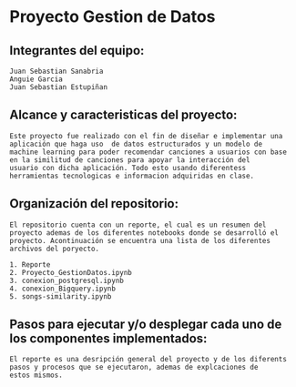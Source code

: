 # Proyecto Gestion de Datos
## Integrantes del equipo: 
    Juan Sebastian Sanabria 
    Anguie Garcia
    Juan Sebastian Estupiñan
    
## Alcance y caracteristicas del proyecto:
    Este proyecto fue realizado con el fin de diseñar e implementar una aplicación que haga uso  de datos estructurados y un modelo de       machine learning para poder recomendar canciones a usuarios con base en la similitud de canciones para apoyar la interacción del         usuario con dicha aplicación. Todo esto usando diferentess herramientas tecnologicas e informacion adquiridas en clase.
       
    
 ## Organización del repositorio: 
 
    El repositorio cuenta con un reporte, el cual es un resumen del proyecto ademas de los diferentes notebooks donde se desarrolló el  
    proyecto. Acontinuación se encuentra una lista de los diferentes archivos del poryecto.
 
    1. Reporte
    2. Proyecto_GestionDatos.ipynb
    3. conexion_postgresql.ipynb
    4. conexion_Bigquery.ipynb
    5. songs-similarity.ipynb
    
  ## Pasos para ejecutar y/o desplegar cada uno de los componentes implementados:
  
    El reporte es una desripción general del proyecto y de los diferents pasos y procesos que se ejecutaron, ademas de explcaciones de       estos mismos. 
    
 

  

